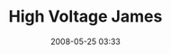 ---
title: "High Voltage James"
picture: "/assets/camera-roll/2008/2008-05-25-high-voltage-james/recon-3-027.jpg"
date: 2008-05-25 03:33
layout: picture
location:
  - Nicollet Island
thumbnail: "/assets/camera-roll/2008/2008-05-25-high-voltage-james/recon-3-027-thumbnail.jpg"
tags:
  - photograph
  - James
  - high voltage
  - sign
  - Nicollet Island
  - Recon 3
---